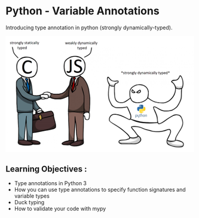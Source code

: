 # Python - Variable Annotations

Introducing type annotation in python (strongly dynamically-typed).

![image](./py_dynamically-typed.png)

## Learning Objectives :

+ Type annotations in Python 3
+ How you can use type annotations to specify function signatures and variable types
+ Duck typing
+ How to validate your code with mypy
